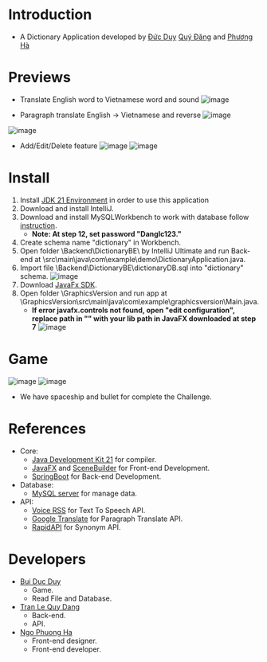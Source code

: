 # Introduction
- A Dictionary Application developed by [Đức Duy](https://github.com/makelete) [Quý Đăng](https://github.com/Kyanlul) and [Phương Hà](https://github.com/HaNgo0104)
# Previews
- Translate English word to Vietnamese word and sound
  ![image](https://user-images.githubusercontent.com/73191554/184791762-c635190e-d33b-41e9-a18f-ccbe8053ffcd.png)

- Paragraph translate English -> Vietnamese and reverse
  ![image](https://user-images.githubusercontent.com/73191554/184791906-a11e0db9-eff6-4f93-baee-979b309359c1.png)

![image](https://user-images.githubusercontent.com/73191554/184792084-48b81db0-180b-4bcb-9056-8772ae968412.png)

- Add/Edit/Delete feature
  ![image](https://user-images.githubusercontent.com/73191554/184792463-a47230e7-e56a-4829-a139-db7a95de9f68.png)
  ![image](https://user-images.githubusercontent.com/73191554/184792496-3a300a2d-a425-4b79-bb07-912309a673db.png)

# Install
1. Install [JDK 21 Environment](https://www.oracle.com/java/technologies/downloads/#jdk21-windows) in order to use this application
2. Download and install IntelliJ.
3. Download and install MySQLWorkbench to work with database follow [instruction](https://www.simplilearn.com/tutorials/mysql-tutorial/mysql-workbench-installation).
    - **Note: At step 12, set password "Danglc123."**
4. Create schema name "dictionary" in Workbench.
5. Open folder \Backend\DictionaryBE\ by IntelliJ Ultimate and run Back-end at \src\main\java\com\example\demo\DictionaryApplication.java.
6. Import file \Backend\DictionaryBE\dictionaryDB.sql into "dictionary" schema.
   ![image](https://user-images.githubusercontent.com/73191554/184803106-20fc4900-0fce-4024-9ae1-4b4365b649ff.png)
7. Download [JavaFx SDK](https://openjfx.io/).
8. Open folder \GraphicsVersion and run app at \GraphicsVersion\src\main\java\com\example\graphicsversion\Main.java.
    - **If error javafx.controls not found, open "edit configuration", replace path in "" with your lib path in JavaFX downloaded at step 7**
      ![image](https://user-images.githubusercontent.com/73191554/184933928-de705e4e-4eef-44c0-9014-714c782ad433.png)

# Game
![image](https://user-images.githubusercontent.com/125245025/288673403-a4b86fd0-6b73-4fdb-8d54-18bed8f8f0c5.jpg)
![image](https://user-images.githubusercontent.com/125245025/288676877-638dfa9d-9233-4a56-b0b2-6576ac1c804c.jpg)
- We have spaceship and bullet for complete the Challenge.

# References
- Core:
    - [Java Development Kit 21](https://www.oracle.com/java/technologies/downloads/#jdk21-windows) for compiler.
    - [JavaFX](https://openjfx.io/) and [SceneBuilder](https://gluonhq.com/products/scene-builder/) for Front-end Development.
    - [SpringBoot](https://spring.io/projects/spring-boot) for Back-end Development.
- Database:
    - [MySQL server](https://www.mysql.com/) for manage data.
- API:
    - [Voice RSS](https://www.voicerss.org/?fbclid=IwAR3uG7pZU4FntVLDIh1ivg4XFrJtzUxSFzkSXiLoa8JMMCsVQWo1Q7Kffng) for Text To Speech API.
    - [Google Translate](https://translate.google.com/) for Paragraph Translate API.
    - [RapidAPI](https://rapidapi.com/) for Synonym API.
# Developers
- [Bui Duc Duy](https://github.com/makelete)
    - Game.
    - Read File and Database.
- [Tran Le Quy Dang](https://github.com/Kyanlul)
    - Back-end.
    - API.
- [Ngo Phuong Ha](https://github.com/HaNgo0104)
    - Front-end designer.
    - Front-end developer.
